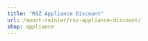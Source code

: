 ```yaml
---
title: "RSZ Appliance Discount"
url: /mount-rainier/rsz-appliance-discount/
shop: appliance
---
```

